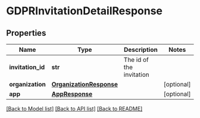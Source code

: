 # GDPRInvitationDetailResponse

## Properties
Name | Type | Description | Notes
------------ | ------------- | ------------- | -------------
**invitation_id** | **str** | The id of the invitation | 
**organization** | [**OrganizationResponse**](OrganizationResponse.md) |  | [optional] 
**app** | [**AppResponse**](AppResponse.md) |  | [optional] 

[[Back to Model list]](../README.md#documentation-for-models) [[Back to API list]](../README.md#documentation-for-api-endpoints) [[Back to README]](../README.md)

